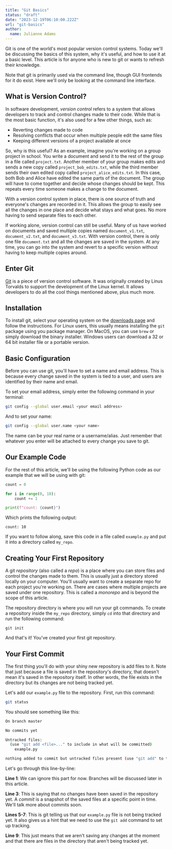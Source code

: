 ```yaml
---
title: "Git Basics"
status: "draft"
date: "2023-12-19T06:10:00.222Z"
url: "git-basics"
author:
  name: Julianne Adams
---
```


Git is one of the world's most popular version control systems. Today we'll be discussing the basics of this system, why it's useful, and how to use it at a basic level. This article is for anyone who is new to git or wants to refresh their knowledge.

Note that git is primarily used via the command line, though GUI frontends for it do exist. Here we'll only be looking at the command line interface.

## What is Version Control?

In software development, _version control_ refers to a system that allows developers to track and control changes made to their code. While that is the most basic function, it's also used for a few other things, such as:

- Reverting changes made to code
- Resolving conflicts that occur when multiple people edit the same files
- Keeping different versions of a project available at once

So, why is this useful? As an example, imagine you're working on a group project in school. You write a document and send it to the rest of the group in a file called `project.txt`. Another member of your group makes edits and sends a new copy called `project_bob_edits.txt`, while the third member sends their own edited copy called `project_alice_edits.txt`. In this case, both Bob and Alice have edited the same parts of the document. The group will have to come together and decide whose changes should be kept. This repeats every time someone makes a change to the document.

With a version control system in place, there is one source of truth and everyone's changes are recorded in it. This allows the group to easily see all the changes in one place and decide what stays and what goes. No more having to send separate files to each other.

If working alone, version control can still be useful. Many of us have worked on documents and saved multiple copies named `document_v1.txt`, `document_v2.txt`, and `document_v3.txt`. With version control, there is only one file `document.txt` and all the changes are saved in the system. At any time, you can go into the system and revert to a specific version without having to keep multiple copies around.

## Enter Git

[Git](https://git-scm.com/) is a piece of version control software. It was originally created by Linus Torvalds to support the development of the Linux kernel. It allows developers to do all the cool things mentioned above, plus much more.

## Installation

To install git, select your operating system on the [downloads page](https://git-scm.com/downloads) and follow the instructions. For Linux users, this usually means installing the `git` package using you package manager. On MacOS, you can use `brew` or simply download the binary installer. Windows users can download a 32 or 64 bit installer file or a portable version.

## Basic Configuration

Before you can use git, you'll have to set a name and email address. This is because every change saved in the system is tied to a user, and users are identified by their name and email.

To set your email address, simply enter the following command in your terminal:

```bash
git config --global user.email <your email address>
```

And to set your name:

```bash
git config --global user.name <your name>
```

The name can be your real name or a username/alias. Just remember that whatever you enter will be attached to every change you save to git.

## Our Example Code

For the rest of this article, we'll be using the following Python code as our example that we will be using with git:

```python
count = 0

for i in range(0, 10):
    count += 1

print(f"count: {count}")
```

Which prints the following output:

```
count: 10
```

If you want to follow along, save this code in a file called `example.py` and put it into a directory called `my_repo`.

## Creating Your First Repository

A git _repository_ (also called a _repo_) is a place where you can store files and control the changes made to them. This is usually just a directory stored locally on your computer. You'll usually want to create a separate repo for each project you're working on. There are cases where multiple projects are saved under one repository. This is called a _monorepo_ and is beyond the scope of this article.

The repository directory is where you will run your git commands. To create a repository inside the `my_repo` directory, simply `cd` into that directory and run the following command:

```
git init
```

And that's it! You've created your first git repository.

## Your First Commit

The first thing you'll do with your shiny new repository is add files to it. Note that just because a file is saved in the repository's directory, that doesn't mean it's saved in the repository itself. In other words, the file exists in the directory but its changes are not being tracked yet.

Let's add our `example.py` file to the repository. First, run this command:

```bash
git status
```

You should see something like this:

```bash
On branch master

No commits yet

Untracked files:
  (use "git add <file>..." to include in what will be committed)
	example.py

nothing added to commit but untracked files present (use "git add" to track)
```

Let's go through this line-by-line:

**Line 1**: We can ignore this part for now. Branches will be discussed later in this article.

**Line 3**: This is saying that no changes have been saved in the repository yet. A _commit_ is a snapshot of the saved files at a specific point in time. We'll talk more about commits soon.

**Lines 5-7**: This is git telling us that our `example.py` file is not being tracked yet. It also gives us a hint that we need to use the `git add` command to set up tracking.

**Line 9**: This just means that we aren't saving any changes at the moment and that there are files in the directory that aren't being tracked yet.

